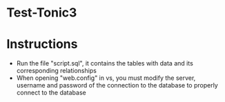 # Test-Tonic3

# Instructions
- Run the file "script.sql", it contains the tables with data and its corresponding relationships
- When opening "web.config" in vs, you must modify the server, username and password of the connection to the database to properly connect to the database
